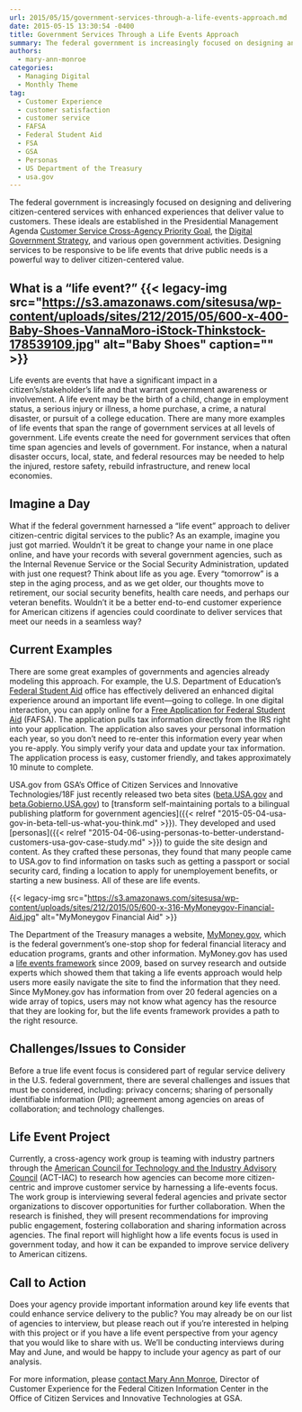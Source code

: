 ```yaml
---
url: 2015/05/15/government-services-through-a-life-events-approach.md
date: 2015-05-15 13:30:54 -0400
title: Government Services Through a Life Events Approach
summary: The federal government is increasingly focused on designing and delivering citizen-centered services with enhanced experiences that deliver value to customers. These ideals are established in the Presidential Management Agenda Customer Service Cross-Agency Priority Goal, the Digital Government Strategy, and various open government activities. Designing services to be responsive to be life events that drive public
authors:
  - mary-ann-monroe
categories:
  - Managing Digital
  - Monthly Theme
tag:
  - Customer Experience
  - customer satisfaction
  - customer service
  - FAFSA
  - Federal Student Aid
  - FSA
  - GSA
  - Personas
  - US Department of the Treasury
  - usa.gov
---
```


The federal government is increasingly focused on designing and delivering citizen-centered services with enhanced experiences that deliver value to customers. These ideals are established in the Presidential Management Agenda [Customer Service Cross-Agency Priority Goal](http://www.performance.gov/node/3400/view?view=public#overview), the [Digital Government Strategy](https://www.whitehouse.gov/sites/default/files/omb/egov/digital-government/digital-government.html), and various open government activities. Designing services to be responsive to be life events that drive public needs is a powerful way to deliver citizen-centered value.

## What is a &#8220;life event?&#8221; {{< legacy-img src="https://s3.amazonaws.com/sitesusa/wp-content/uploads/sites/212/2015/05/600-x-400-Baby-Shoes-VannaMoro-iStock-Thinkstock-178539109.jpg" alt="Baby Shoes" caption="" >}} 

Life events are events that have a significant impact in a citizen’s/stakeholder’s life and that warrant government awareness or involvement. A life event may be the birth of a child, change in employment status, a serious injury or illness, a home purchase, a crime, a natural disaster, or pursuit of a college education. There are many more examples of life events that span the range of government services at all levels of government. Life events create the need for government services that often time span agencies and levels of government. For instance, when a natural disaster occurs, local, state, and federal resources may be needed to help the injured, restore safety, rebuild infrastructure, and renew local economies.

## Imagine a Day

What if the federal government harnessed a &#8220;life event&#8221; approach to deliver citizen-centric digital services to the public? As an example, imagine you just got married. Wouldn’t it be great to change your name in one place online, and have your records with several government agencies, such as the Internal Revenue Service or the Social Security Administration, updated with just one request? Think about life as you age. Every &#8220;tomorrow&#8221; is a step in the aging process, and as we get older, our thoughts move to retirement, our social security benefits, health care needs, and perhaps our veteran benefits. Wouldn&#8217;t it be a better end-to-end customer experience for American citizens if agencies could coordinate to deliver services that meet our needs in a seamless way?

## Current Examples

There are some great examples of governments and agencies already modeling this approach. For example, the U.S. Department of Education&#8217;s [Federal Student Aid](https://studentaid.ed.gov/sa/) office has effectively delivered an enhanced digital experience around an important life event—going to college. In one digital interaction, you can apply online for a [Free Application for Federal Student Aid](https://fafsa.ed.gov/) (FAFSA). The application pulls tax information directly from the IRS right into your application. The application also saves your personal information each year, so you don’t need to re-enter this information every year when you re-apply. You simply verify your data and update your tax information. The application process is easy, customer friendly, and takes approximately 10 minute to complete.

USA.gov from GSA’s Office of Citizen Services and Innovative Technologies/18F just recently released two beta sites ([beta.USA.gov](http://beta.usa.gov/) and [beta.Gobierno.USA.gov](http://beta.gobierno.usa.gov/)) to [transform self-maintaining portals to a bilingual publishing platform for government agencies]({{< relref "2015-05-04-usa-gov-in-beta-tell-us-what-you-think.md" >}}). They developed and used [personas]({{< relref "2015-04-06-using-personas-to-better-understand-customers-usa-gov-case-study.md" >}}) to guide the site design and content. As they crafted these personas, they found that many people came to USA.gov to find information on tasks such as getting a passport or social security card, finding a location to apply for unemployement benefits, or starting a new business. All of these are life events.

{{< legacy-img src="https://s3.amazonaws.com/sitesusa/wp-content/uploads/sites/212/2015/05/600-x-316-MyMoneygov-Financial-Aid.jpg" alt="MyMoneygov Financial Aid" >}}

The Department of the Treasury manages a website, [MyMoney.gov](http://www.mymoney.gov/Pages/default.aspx), which is the federal government’s one-stop shop for federal financial literacy and education programs, grants and other information. MyMoney.gov has used a [life events framework](http://www.mymoney.gov/lifeevents/Pages/lifeevents.aspx) since 2009, based on survey research and outside experts which showed them that taking a life events approach would help users more easily navigate the site to find the information that they need. Since MyMoney.gov has information from over 20 federal agencies on a wide array of topics, users may not know what agency has the resource that they are looking for, but the life events framework provides a path to the right resource.

## Challenges/Issues to Consider

Before a true life event focus is considered part of regular service delivery in the U.S. federal government, there are several challenges and issues that must be considered, including: privacy concerns; sharing of personally identifiable information (PII); agreement among agencies on areas of collaboration; and technology challenges.

## Life Event Project

Currently, a cross-agency work group is teaming with industry partners through the [American Council for Technology and the Industry Advisory Council](https://actiac.org/) (ACT-IAC) to research how agencies can become more citizen-centric and improve customer service by harnessing a life-events focus. The work group is interviewing several federal agencies and private sector organizations to discover opportunities for further collaboration. When the research is finished, they will present recommendations for improving public engagement, fostering collaboration and sharing information across agencies. The final report will highlight how a life events focus is used in government today, and how it can be expanded to improve service delivery to American citizens.

## Call to Action

Does your agency provide important information around key life events that could enhance service delivery to the public? You may already be on our list of agencies to interview, but please reach out if you&#8217;re interested in helping with this project or if you have a life event perspective from your agency that you would like to share with us. We’ll be conducting interviews during May and June, and would be happy to include your agency as part of our analysis.

For more information, please [contact Mary Ann Monroe](mailto:maryann.monroe@gsa.gov), Director of Customer Experience for the Federal Citizen Information Center in the Office of Citizen Services and Innovative Technologies at GSA.